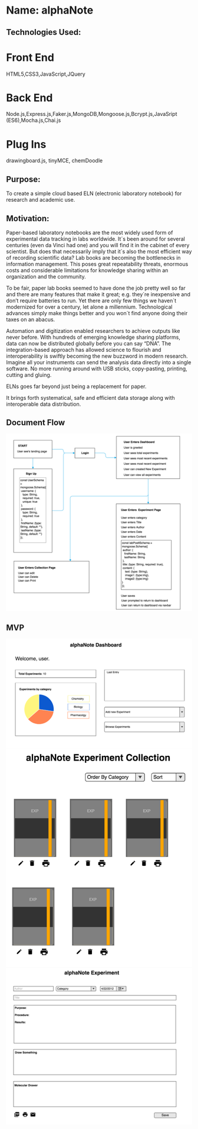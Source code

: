 # Name: alphaNote

## Technologies Used:

<h1>Front End </h2>
<p>HTML5,CSS3,JavaScript,JQuery</p>

<h1>Back End </h2>
<p>Node.js,Express.js,Faker.js,MongoDB,Mongoose.js,Bcrypt.js,JavaSript (ES6),Mocha.js,Chai.js</p>

<h1> Plug Ins </h2>

<p> drawingboard.js, tinyMCE, chemDoodle </p>



## Purpose:

<p>To create a simple cloud based ELN (electronic laboratory notebook) for research and academic use.</p>

## Motivation:

<p>Paper-based laboratory notebooks are the most widely used form of experimental data tracking in labs worldwide. It´s been around for several centuries (even da Vinci had one) and you will find it in the cabinet of every scientist. But does that necessarily imply that it´s also the most efficient way of recording scientific data? Lab books are becoming the bottlenecks in information management. This poses great repeatability threats, enormous costs and considerable limitations for knowledge sharing within an organization and the community.</p>

<p>To be fair, paper lab books seemed to have done the job pretty well so far and there are many features that make it great; e.g. they´re inexpensive and don’t require batteries to run. Yet there are only few things we haven´t modernized for over a century, let alone a millennium. Technological advances simply make things better and you won´t find anyone doing their taxes on an abacus.</p>

<p>Automation and digitization enabled researchers to achieve outputs like never before. With hundreds of emerging knowledge sharing platforms, data can now be distributed globally before you can say “DNA”. The integration-based approach has allowed science to flourish and interoperability is swiftly becoming the new buzzword in modern research. Imagine all your instruments can send the analysis data directly into a single software. No more running around with USB sticks, copy-pasting, printing, cutting and gluing.</p>

<p>ELNs goes far beyond just being a replacement for paper.</p>

<p>It brings forth systematical, safe and efficient data storage along with interoperable data distribution.</p>

## Document Flow

<img src="public/images/userFlow.png">

## MVP

<img src="public/images/dashboard.png">

<img src="public/images/experiments.png">

<img src="public/images/newExperiment.png">
